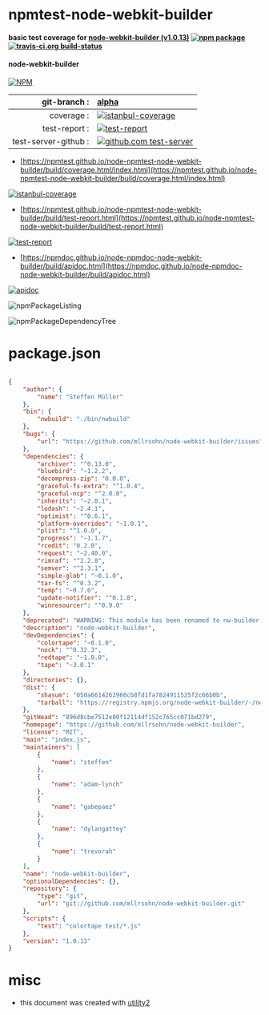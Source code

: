 # npmtest-node-webkit-builder

#### basic test coverage for  [node-webkit-builder (v1.0.13)](https://github.com/mllrsohn/node-webkit-builder)  [![npm package](https://img.shields.io/npm/v/npmtest-node-webkit-builder.svg?style=flat-square)](https://www.npmjs.org/package/npmtest-node-webkit-builder) [![travis-ci.org build-status](https://api.travis-ci.org/npmtest/node-npmtest-node-webkit-builder.svg)](https://travis-ci.org/npmtest/node-npmtest-node-webkit-builder)

#### node-webkit-builder

[![NPM](https://nodei.co/npm/node-webkit-builder.png?downloads=true&downloadRank=true&stars=true)](https://www.npmjs.com/package/node-webkit-builder)

| git-branch : | [alpha](https://github.com/npmtest/node-npmtest-node-webkit-builder/tree/alpha)|
|--:|:--|
| coverage : | [![istanbul-coverage](https://npmtest.github.io/node-npmtest-node-webkit-builder/build/coverage.badge.svg)](https://npmtest.github.io/node-npmtest-node-webkit-builder/build/coverage.html/index.html)|
| test-report : | [![test-report](https://npmtest.github.io/node-npmtest-node-webkit-builder/build/test-report.badge.svg)](https://npmtest.github.io/node-npmtest-node-webkit-builder/build/test-report.html)|
| test-server-github : | [![github.com test-server](https://npmtest.github.io/node-npmtest-node-webkit-builder/GitHub-Mark-32px.png)](https://npmtest.github.io/node-npmtest-node-webkit-builder/build/app/index.html) | | build-artifacts : | [![build-artifacts](https://npmtest.github.io/node-npmtest-node-webkit-builder/glyphicons_144_folder_open.png)](https://github.com/npmtest/node-npmtest-node-webkit-builder/tree/gh-pages/build)|

- [https://npmtest.github.io/node-npmtest-node-webkit-builder/build/coverage.html/index.html](https://npmtest.github.io/node-npmtest-node-webkit-builder/build/coverage.html/index.html)

[![istanbul-coverage](https://npmtest.github.io/node-npmtest-node-webkit-builder/build/screenCapture.buildCi.browser.%252Ftmp%252Fbuild%252Fcoverage.lib.html.png)](https://npmtest.github.io/node-npmtest-node-webkit-builder/build/coverage.html/index.html)

- [https://npmtest.github.io/node-npmtest-node-webkit-builder/build/test-report.html](https://npmtest.github.io/node-npmtest-node-webkit-builder/build/test-report.html)

[![test-report](https://npmtest.github.io/node-npmtest-node-webkit-builder/build/screenCapture.buildCi.browser.%252Ftmp%252Fbuild%252Ftest-report.html.png)](https://npmtest.github.io/node-npmtest-node-webkit-builder/build/test-report.html)

- [https://npmdoc.github.io/node-npmdoc-node-webkit-builder/build/apidoc.html](https://npmdoc.github.io/node-npmdoc-node-webkit-builder/build/apidoc.html)

[![apidoc](https://npmdoc.github.io/node-npmdoc-node-webkit-builder/build/screenCapture.buildCi.browser.%252Ftmp%252Fbuild%252Fapidoc.html.png)](https://npmdoc.github.io/node-npmdoc-node-webkit-builder/build/apidoc.html)

![npmPackageListing](https://npmtest.github.io/node-npmtest-node-webkit-builder/build/screenCapture.npmPackageListing.svg)

![npmPackageDependencyTree](https://npmtest.github.io/node-npmtest-node-webkit-builder/build/screenCapture.npmPackageDependencyTree.svg)



# package.json

```json

{
    "author": {
        "name": "Steffen Müller"
    },
    "bin": {
        "nwbuild": "./bin/nwbuild"
    },
    "bugs": {
        "url": "https://github.com/mllrsohn/node-webkit-builder/issues"
    },
    "dependencies": {
        "archiver": "^0.13.0",
        "bluebird": "~1.2.2",
        "decompress-zip": "0.0.8",
        "graceful-fs-extra": "^1.0.4",
        "graceful-ncp": "^2.0.0",
        "inherits": "~2.0.1",
        "lodash": "~2.4.1",
        "optimist": "^0.6.1",
        "platform-overrides": "~1.0.1",
        "plist": "^1.0.0",
        "progress": "~1.1.7",
        "rcedit": "0.2.0",
        "request": "~2.40.0",
        "rimraf": "^2.2.8",
        "semver": "^2.3.1",
        "simple-glob": "~0.1.0",
        "tar-fs": "^0.3.2",
        "temp": "~0.7.0",
        "update-notifier": "^0.1.8",
        "winresourcer": "^0.9.0"
    },
    "deprecated": "WARNING: This module has been renamed to nw-builder. Install using nw-builder instead, node-webkit-builder will no longer be updated.",
    "description": "node-webkit-builder",
    "devDependencies": {
        "colortape": "~0.1.0",
        "nock": "^0.32.3",
        "redtape": "~1.0.0",
        "tape": "~3.0.1"
    },
    "directories": {},
    "dist": {
        "shasum": "050a6614263960cb8fd1fa7824911525f2c66b0b",
        "tarball": "https://registry.npmjs.org/node-webkit-builder/-/node-webkit-builder-1.0.13.tgz"
    },
    "gitHead": "896d8cbe7512e80f12114df152c765cc071bd279",
    "homepage": "https://github.com/mllrsohn/node-webkit-builder",
    "license": "MIT",
    "main": "index.js",
    "maintainers": [
        {
            "name": "steffen"
        },
        {
            "name": "adam-lynch"
        },
        {
            "name": "gabepaez"
        },
        {
            "name": "dylangattey"
        },
        {
            "name": "trevorah"
        }
    ],
    "name": "node-webkit-builder",
    "optionalDependencies": {},
    "repository": {
        "type": "git",
        "url": "git://github.com/mllrsohn/node-webkit-builder.git"
    },
    "scripts": {
        "test": "colortape test/*.js"
    },
    "version": "1.0.13"
}
```



# misc
- this document was created with [utility2](https://github.com/kaizhu256/node-utility2)
